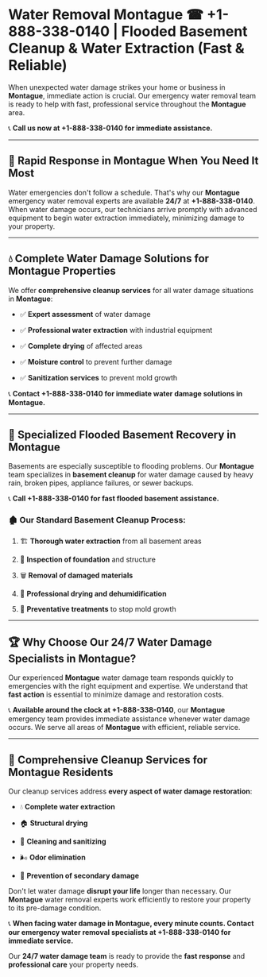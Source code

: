 # Water Removal Montague ☎ +1-888-338-0140 | Flooded Basement Cleanup & Water Extraction (Fast & Reliable)

When unexpected water damage strikes your home or business in **Montague**, immediate action is crucial. Our emergency water removal team is ready to help with fast, professional service throughout the **Montague** area. 

📞 **Call us now at +1-888-338-0140 for immediate assistance.**
---
## 🚀 Rapid Response in Montague When You Need It Most
Water emergencies don't follow a schedule. That's why our **Montague** emergency water removal experts are available **24/7** at **+1-888-338-0140**. When water damage occurs, our technicians arrive promptly with advanced equipment to begin water extraction immediately, minimizing damage to your property.
---
## 💧 Complete Water Damage Solutions for Montague Properties
We offer **comprehensive cleanup services** for all water damage situations in **Montague**:
- ✅ **Expert assessment** of water damage  
- ✅ **Professional water extraction** with industrial equipment  
- ✅ **Complete drying** of affected areas  
- ✅ **Moisture control** to prevent further damage  
- ✅ **Sanitization services** to prevent mold growth  
📞 **Contact +1-888-338-0140 for immediate water damage solutions in Montague.**
---
## 🌊 Specialized Flooded Basement Recovery in Montague
Basements are especially susceptible to flooding problems. Our **Montague** team specializes in **basement cleanup** for water damage caused by heavy rain, broken pipes, appliance failures, or sewer backups. 
📞 **Call +1-888-338-0140 for fast flooded basement assistance.**
### 🏚️ Our Standard Basement Cleanup Process:
1. 🏗️ **Thorough water extraction** from all basement areas  
2. 🔎 **Inspection of foundation** and structure  
3. 🗑️ **Removal of damaged materials**  
4. 💨 **Professional drying and dehumidification**  
5. 🚫 **Preventative treatments** to stop mold growth  
---
## 🏆 Why Choose Our 24/7 Water Damage Specialists in Montague?
Our experienced **Montague** water damage team responds quickly to emergencies with the right equipment and expertise. We understand that **fast action** is essential to minimize damage and restoration costs.
📞 **Available around the clock at +1-888-338-0140**, our **Montague** emergency team provides immediate assistance whenever water damage occurs. We serve all areas of **Montague** with efficient, reliable service.
---
## 🧹 Comprehensive Cleanup Services for Montague Residents
Our cleanup services address **every aspect of water damage restoration**:
- 💧 **Complete water extraction**  
- 🏠 **Structural drying**  
- 🧼 **Cleaning and sanitizing**  
- 🌬️ **Odor elimination**  
- 🚫 **Prevention of secondary damage**  
Don't let water damage **disrupt your life** longer than necessary. Our **Montague** water removal experts work efficiently to restore your property to its pre-damage condition.
📞 **When facing water damage in Montague, every minute counts. Contact our emergency water removal specialists at +1-888-338-0140 for immediate service.**
Our **24/7 water damage team** is ready to provide the **fast response** and **professional care** your property needs.
